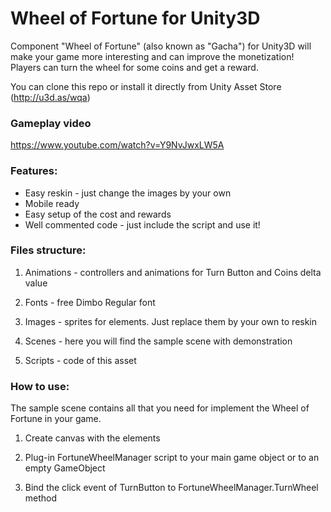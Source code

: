 # Wheel of Fortune for Unity3D
Component "Wheel of Fortune" (also known as "Gacha") for Unity3D will make your game more interesting and can improve the monetization! Players can turn the wheel for some coins and get a reward.

You can clone this repo or install it directly from Unity Asset Store (http://u3d.as/wqa)

### Gameplay video
https://www.youtube.com/watch?v=Y9NvJwxLW5A

### Features:
* Easy reskin - just change the images by your own
* Mobile ready
* Easy setup of the cost and rewards
* Well commented code - just include the script and use it!

### Files structure:

1) Animations - controllers and animations for Turn Button and Coins delta value

2) Fonts - free Dimbo Regular font

3) Images - sprites for elements. Just replace them by your own to reskin

4) Scenes - here you will find the sample scene with demonstration

5) Scripts - code of this asset

### How to use:

The sample scene contains all that you need for implement the Wheel of Fortune in your game.

1) Create canvas with the elements

2) Plug-in FortuneWheelManager script to your main game object or to an empty GameObject

3) Bind the click event of TurnButton to FortuneWheelManager.TurnWheel method
